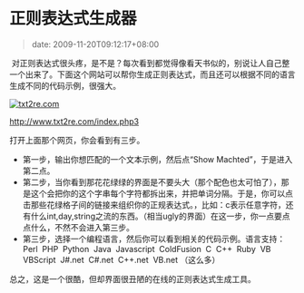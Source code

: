 # 正则表达式生成器
>date: 2009-11-20T09:12:17+08:00


 对正则表达式很头疼，是不是？每次看到都觉得像看天书似的，别说让人自己整一个出来了。下面这个网站可以帮你生成正则表达式，而且还可以根据不同的语言生成不同的代码示例，很强大。


[![txt2re.com](https://coolshell.cn/wp-content/uploads/2009/11/txt2re.jpg "txt2re.com")](http://www.txt2re.com/index.php3)


<http://www.txt2re.com/index.php3>


打开上面那个网页，你会看到有三步。


* 第一步，输出你想匹配的一个文本示例，然后点“Show Machted”，于是进入第二点。
* 第二步，当你看到那花花绿绿的界面是不要头大（那个配色也太可怕了），那是这个会把你的这个字串每个字符都拆出来，并把单词分隔。于是，你可以点击那些花绿格子间的链接来组织你的正规表达式。，比如：c表示任意字符，还有什么int,day,string之流的东西。（相当ugly的界面）在这一步，你一点要点点什么，不然不会进入第三步。
* 第三步，选择一个编程语言，然后你可以看到相关的代码示例。语言支持：Perl  PHP  Python  Java  Javascript  ColdFusion  C  C++  Ruby  VB  VBScript  J#.net  C#.net  C++.net  VB.net （这么多）


总之，这是一个很酷，但却界面很丑陋的在线的正则表达式生成工具。


 



